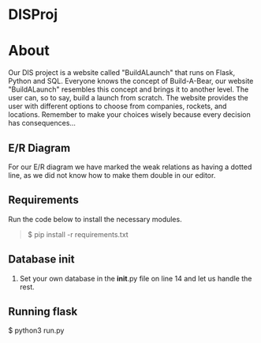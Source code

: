 # DISProj
# About
Our DIS project is a website called "BuildALaunch" that runs on Flask, Python and
SQL. Everyone knows the concept of Build-A-Bear, our website "BuildALaunch" resembles this concept and brings it to another level.
The user can, so to say, build a launch from scratch. The website provides the user with different options to choose from companies, rockets, and locations. Remember to make your choices wisely because every decision has consequences...

## E/R Diagram
For our E/R diagram we have marked the weak relations as having a dotted line, as we did not know how to make them double in our editor.

## Requirements
Run the code below to install the necessary modules.

>$ pip install -r requirements.txt

## Database init
1. Set your own database in the __init__.py file on line 14 and let us handle the rest. 

## Running flask
$ python3 run.py
